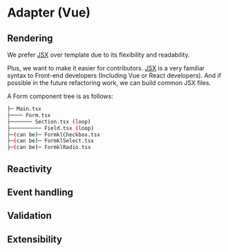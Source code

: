 # Adapter (Vue)

## Rendering

We prefer [JSX](https://vuejs.org/guide/extras/render-function.html#jsx-tsx) over template due to its flexibility and readability.

Plus, we want to make it easier for contributors. [JSX](https://vuejs.org/guide/extras/render-function.html#jsx-tsx) is a very familiar syntax to Front-end developers (Including Vue or React developers). And if possible in the future refactoring work, we can build common JSX files.

A Form component tree is as follows:

```bash
├─ Main.tsx
├──── Form.tsx
├─────── Section.tsx (loop)
├────────── Field.tsx (loop)
├─(can be)─ FormklCheckbox.tsx
├─(can be)─ FormklSelect.tsx
├─(can be)─ FormklRadio.tsx
```

## Reactivity

## Event handling

## Validation

## Extensibility